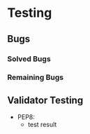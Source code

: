 # Testing
## Bugs
### Solved Bugs
### Remaining Bugs

## Validator Testing
* PEP8:
    * test result